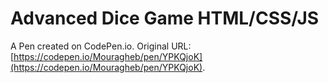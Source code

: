# Advanced Dice Game HTML/CSS/JS

A Pen created on CodePen.io. Original URL: [https://codepen.io/Mouragheb/pen/YPKQjoK](https://codepen.io/Mouragheb/pen/YPKQjoK).

